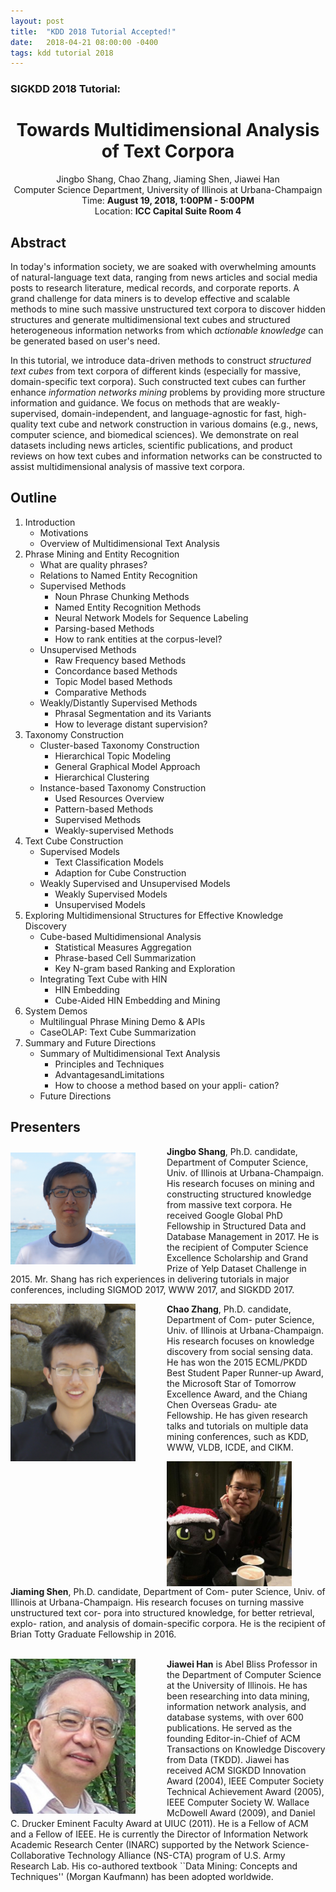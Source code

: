 ```yaml
---
layout: post
title:  "KDD 2018 Tutorial Accepted!"
date:   2018-04-21 08:00:00 -0400
tags: kdd tutorial 2018
---
```


### SIGKDD 2018 Tutorial:
<center>
<h1>
Towards Multidimensional Analysis of Text Corpora
</h1>
Jingbo Shang, Chao Zhang, Jiaming Shen, Jiawei Han<br/>
Computer Science Department, University of Illinois at Urbana-Champaign<br/>
Time: <b>August 19, 2018, 1:00PM - 5:00PM</b><br/>
Location: <b>ICC Capital Suite Room 4</b><br/>
</center>

## Abstract

In today's information society, we are soaked with overwhelming amounts of natural-language text data, ranging from news articles and social media posts to research literature, medical records, and corporate reports. 
A grand challenge for data miners is to develop effective and scalable methods to mine such massive unstructured text corpora to discover hidden structures and generate  multidimensional text cubes and structured heterogeneous information networks from which *actionable knowledge* can be generated based on user's need.
 
In this tutorial, we introduce data-driven methods to construct *structured text cubes*
from text corpora of different kinds (especially for massive, domain-specific text corpora).
Such constructed text cubes can further enhance *information networks mining* problems by providing more structure information and guidance.
We focus on methods that are weakly-supervised, domain-independent, and language-agnostic for fast, high-quality text cube and network construction in various domains (e.g., news, computer science, and biomedical sciences). We demonstrate on real datasets including news articles, scientific publications, and product reviews on how text cubes and information networks can be constructed to assist multidimensional analysis of massive text corpora.

## Outline

1. Introduction
    - Motivations
    - Overview of Multidimensional Text Analysis
2. Phrase Mining and Entity Recognition
    - What are quality phrases?
    - Relations to Named Entity Recognition
    - Supervised Methods
        * Noun Phrase Chunking Methods
        * Named Entity Recognition Methods
        * Neural Network Models for Sequence Labeling
        * Parsing-based Methods
        * How to rank entities at the corpus-level?
    - Unsupervised Methods
        * Raw Frequency based Methods
        * Concordance based Methods
        * Topic Model based Methods
        * Comparative Methods
    - Weakly/Distantly Supervised Methods
        * Phrasal Segmentation and its Variants
        * How to leverage distant supervision?
3. Taxonomy Construction
    - Cluster-based Taxonomy Construction
        * Hierarchical Topic Modeling
        * General Graphical Model Approach
        * Hierarchical Clustering
    - Instance-based Taxonomy Construction
        * Used Resources Overview
        * Pattern-based Methods
        * Supervised Methods
        * Weakly-supervised Methods
4. Text Cube Construction
    - Supervised Models
        * Text Classification Models
        * Adaption for Cube Construction
    - Weakly Supervised and Unsupervised Models
        * Weakly Supervised Models
        * Unsupervised Models
5. Exploring Multidimensional Structures for Effective Knowledge Discovery
    - Cube-based Multidimensional Analysis
        * Statistical Measures Aggregation
        * Phrase-based Cell Summarization
        * Key N-gram based Ranking and Exploration
    - Integrating Text Cube with HIN
        * HIN Embedding
        * Cube-Aided HIN Embedding and Mining
6. System Demos
    - Multilingual Phrase Mining Demo & APIs
    - CaseOLAP: Text Cube Summarization
7. Summary and Future Directions
    - Summary of Multidimensional Text Analysis
        * Principles and Techniques
        * AdvantagesandLimitations
        * How to choose a method based on your appli- cation?
    - Future Directions

## Presenters

<img align="left" img src="/img/BIO/jingbo.jpg" alt="Drawing" style="width: 200px;margin-right:50px;margin-top:10px"/>**Jingbo Shang**, Ph.D. candidate, Department of Computer Science, Univ. of Illinois at Urbana-Champaign. His research focuses on mining and constructing structured knowledge from massive text corpora. He received Google Global PhD Fellowship in Structured Data and Database Management in 2017. He is the recipient of Computer Science Excellence Scholarship and Grand Prize of Yelp Dataset Challenge in 2015. Mr. Shang has rich experiences in delivering tutorials in major conferences, including SIGMOD 2017, WWW 2017, and SIGKDD 2017.

<img align="left" img src="/img/BIO/chao.jpg" alt="Drawing" style="width: 200px;margin-right:50px;"/>**Chao Zhang**, Ph.D. candidate, Department of Com- puter Science, Univ. of Illinois at Urbana-Champaign. His research focuses on knowledge discovery from social sensing data. He has won the 2015 ECML/PKDD Best Student Paper Runner-up Award, the Microsoft Star of Tomorrow Excellence Award, and the Chiang Chen Overseas Gradu- ate Fellowship. He has given research talks and tutorials on multiple data mining conferences, such as KDD, WWW, VLDB, ICDE, and CIKM.


<img align="left" img src="/img/BIO/jiaming.jpeg" alt="Drawing" style="width: 200px;margin-right:50px;"/>**Jiaming Shen**, Ph.D. candidate, Department of Com- puter Science, Univ. of Illinois at Urbana-Champaign. His research focuses on turning massive unstructured text cor- pora into structured knowledge, for better retrieval, explo- ration, and analysis of domain-specific corpora. He is the recipient of Brian Totty Graduate Fellowship in 2016.
<br/>
<br/>

<img align="left" img src="/img/BIO/hanj.jpg" alt="Drawing" style="width: 200px;margin-right:50px;"/>**Jiawei Han** is Abel Bliss Professor in the Department of Computer Science at the University of Illinois. He has been researching into data mining, information network analysis, and database systems, with over 600 publications. He served as the founding Editor-in-Chief of ACM Transactions on Knowledge Discovery from Data (TKDD). Jiawei has received ACM SIGKDD Innovation Award (2004), IEEE Computer Society Technical Achievement Award (2005), IEEE Computer Society W. Wallace McDowell Award (2009), and Daniel C. Drucker Eminent Faculty Award at UIUC (2011). He is a Fellow of ACM and a Fellow of IEEE. He is currently the Director of Information Network Academic Research Center (INARC) supported by the Network Science-Collaborative Technology Alliance (NS-CTA) program of U.S. Army Research Lab. His co-authored textbook ``Data Mining: Concepts and Techniques'' (Morgan Kaufmann) has been adopted worldwide.